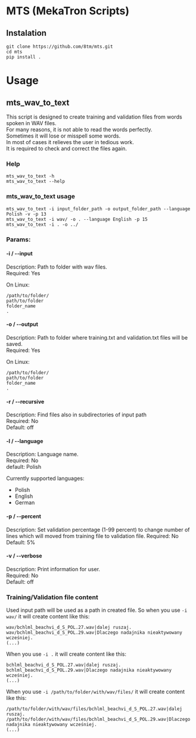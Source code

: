 # MTS (MekaTron Scripts)



## Instalation

```shell
git clone https://github.com/8tm/mts.git
cd mts
pip install .
```

# Usage

## mts_wav_to_text
This script is designed to create training and validation files from words spoken in WAV files.<br>
For many reasons, it is not able to read the words perfectly.<br>
Sometimes it will lose or misspell some words.<br>
In most of cases it relieves the user in tedious work.<br>
It is required to check and correct the files again.<br>

### Help
```shell
mts_wav_to_text -h
mts_wav_to_text --help
```

### mts_wav_to_text usage
```shell
mts_wav_to_text -i input_folder_path -o output_folder_path --language Polish -v -p 13
mts_wav_to_text -i wav/ -o . --language English -p 15
mts_wav_to_text -i . -o ../
```

### Params:
#### -i / --input
Description: Path to folder with wav files.<br>
Required: Yes<br>

On Linux:<br>
```
/path/to/folder/
path/to/folder
folder_name
.
```

#### -o / --output
Description: Path to folder where training.txt and validation.txt files will be saved.<br>
Required: Yes<br>

On Linux:
```
/path/to/folder/
path/to/folder
folder_name
.
```

#### -r / --recursive
Description: Find files also in subdirectories of input path<br>
Required: No<br>
Default: off<br>

#### -l / --language
Description: Language name.<br>
Required: No<br>
default: Polish<br>

Currently supported languages:
- Polish
- English
- German

#### -p / --percent
Description: Set validation percentage (1-99 percent) to change number of lines which will moved from training file to validation file. 
Required: No
Default: 5%

#### -v / --verbose
Description: Print information for user.<br> 
Required: No<br>
Default: off<br>



### Training/Validation file content
Used input path will be used as a path in created file.
So when you use `-i wav/` it will create content like this:

```
wav/bchlml_beachvi_d_S_POL.27.wav|dalej ruszaj.
wav/bchlml_beachvi_d_S_POL.29.wav|Dlaczego nadajnika nieaktywowany wcześniej.
(...)
```

When you use `-i .` it will create content like this:
```
bchlml_beachvi_d_S_POL.27.wav|dalej ruszaj.
bchlml_beachvi_d_S_POL.29.wav|Dlaczego nadajnika nieaktywowany wcześniej.
(...)
```

When you use `-i /path/to/folder/with/wav/files/` it will create content like this:
```
/path/to/folder/with/wav/files/bchlml_beachvi_d_S_POL.27.wav|dalej ruszaj.
/path/to/folder/with/wav/files/bchlml_beachvi_d_S_POL.29.wav|Dlaczego nadajnika nieaktywowany wcześniej.
(...)
```

